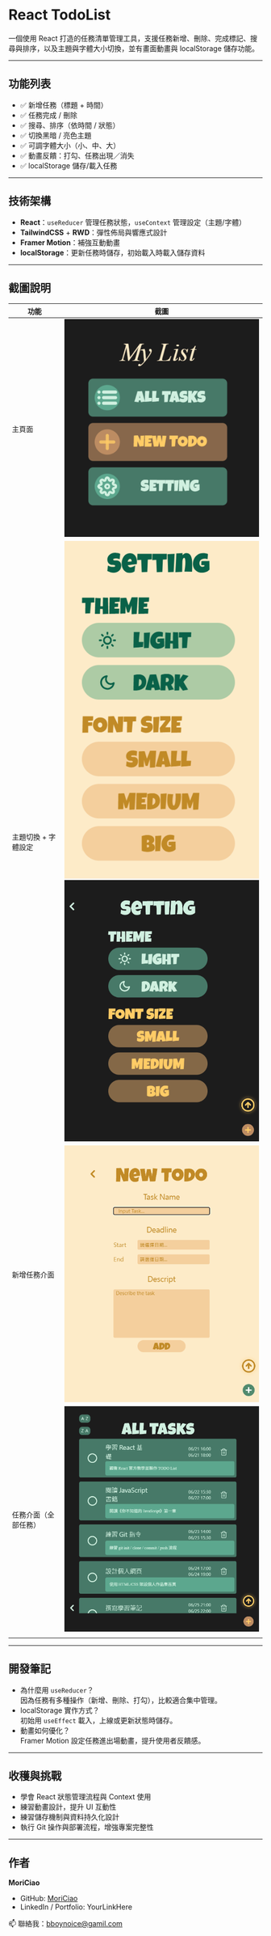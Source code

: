# React TodoList

一個使用 React 打造的任務清單管理工具，支援任務新增、刪除、完成標記、搜尋與排序，以及主題與字體大小切換，並有畫面動畫與 localStorage 儲存功能。

---

## 功能列表

- ✅ 新增任務（標題 + 時間）
- ✅ 任務完成 / 刪除
- ✅ 搜尋、排序（依時間 / 狀態）
- ✅ 切換黑暗 / 亮色主題
- ✅ 可調字體大小（小、中、大）
- ✅ 動畫反饋：打勾、任務出現／消失
- ✅ localStorage 儲存/載入任務

---

## 技術架構

- **React**：`useReducer` 管理任務狀態，`useContext` 管理設定（主題/字體）
- **TailwindCSS** + **RWD**：彈性佈局與響應式設計
- **Framer Motion**：補強互動動畫
- **localStorage**：更新任務時儲存，初始載入時載入儲存資料

---

## 截圖說明

| 功能                 | 截圖                                                                             |
| -------------------- | -------------------------------------------------------------------------------- |
| 主頁面               | ![首頁畫面](/readme/Screenshot-1.png)                                            |
| 主題切換 + 字體設定  | ![主題切換](/readme/Screenshot-2-1.png)<br>![字體設定](/readme/Screenshot-2.png) |
| 新增任務介面         | ![新增任務](/readme/Screenshot-3.png)                                            |
| 任務介面（全部任務） | ![全部任務](/readme/Screenshot-4.png)                                            |
|                      |

---

## 開發筆記

- 為什麼用 `useReducer`？  
  因為任務有多種操作（新增、刪除、打勾），比較適合集中管理。
- localStorage 實作方式？  
  初始用 `useEffect` 載入，上線或更新狀態時儲存。
- 動畫如何優化？  
  Framer Motion 設定任務進出場動畫，提升使用者反饋感。

---

## 收穫與挑戰

- 學會 React 狀態管理流程與 Context 使用
- 練習動畫設計，提升 UI 互動性
- 練習儲存機制與資料持久化設計
- 執行 Git 操作與部署流程，增強專案完整性

---

## 作者

**MoriCiao**

- GitHub: [MoriCiao](https://github.com/MoriCiao)
- LinkedIn / Portfolio: YourLinkHere

📫 聯絡我：bboynoice@gamil.com
